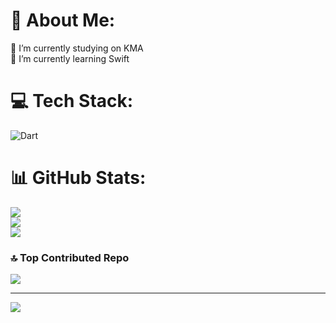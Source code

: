 # 💫 About Me:
🔭 I’m currently studying on KMA<br>🌱 I’m currently learning Swift


# 💻 Tech Stack:
![Dart](https://img.shields.io/badge/dart-%230175C2.svg?style=for-the-badge&logo=dart&logoColor=white)
# 📊 GitHub Stats:
![](https://github-readme-stats.vercel.app/api?username=winterzxzz&theme=rose_pine&hide_border=true&include_all_commits=false&count_private=false)<br/>
![](https://nirzak-streak-stats.vercel.app/?user=winterzxzz&theme=rose_pine&hide_border=true)<br/>
![](https://github-readme-stats.vercel.app/api/top-langs/?username=winterzxzz&theme=rose_pine&hide_border=true&include_all_commits=false&count_private=false&layout=compact)

### 🔝 Top Contributed Repo
![](https://github-contributor-stats.vercel.app/api?username=winterzxzz&limit=5&theme=dark&combine_all_yearly_contributions=true)

---
[![](https://visitcount.itsvg.in/api?id=winterzxzz&icon=2&color=0)](https://visitcount.itsvg.in)

<!-- Proudly created with GPRM ( https://gprm.itsvg.in ) -->
